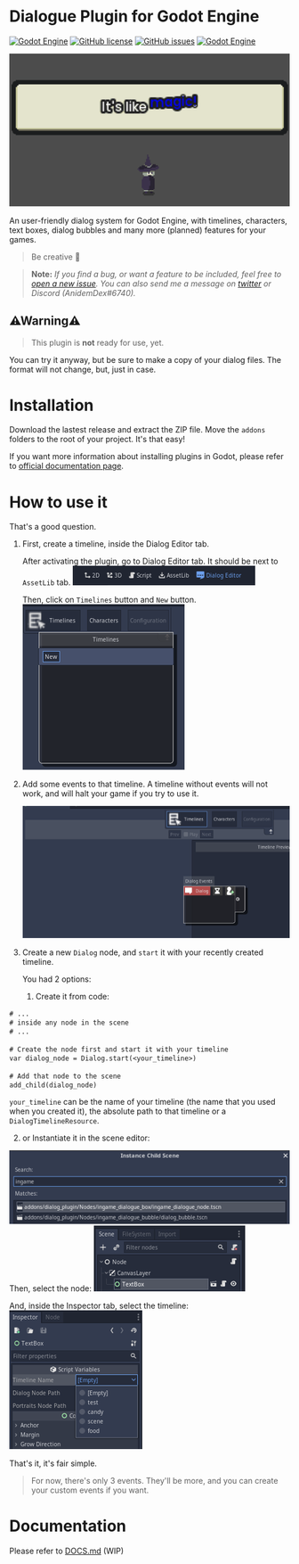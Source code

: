 # Dialogue Plugin for Godot Engine
[![Godot Engine](https://img.shields.io/badge/Godot%20Engine-Plugin-blue?style=flat-square&logo=godot-engine&logoColor=white&logoWidth=20)]() [![GitHub license](https://img.shields.io/github/license/AnidemDex/Godot-DialogPlugin?style=flat-square)](https://github.com/AnidemDex/Godot-DialogPlugin/blob/main/LICENSE)
[![GitHub issues](https://img.shields.io/github/issues/AnidemDex/Godot-DialogPlugin?style=flat-square)](https://github.com/AnidemDex/Godot-DialogPlugin/issues)
[![Godot Engine](https://img.shields.io/badge/Version-0.1.0-red?style=flat-square)]()

![Banner](.images/banner_animation.gif)

An user-friendly dialog system for Godot Engine, with timelines, characters, text boxes, dialog bubbles and many more (planned) features for your games. 

> Be creative 💬

> **Note:** _If you find a bug, or want a feature to be included, feel free to [open a new issue](https://github.com/AnidemDex/Godot-DialogPlugin/issues/new). You can also send me a message on [twitter](https://twitter.com/anidemdex) or Discord (AnidemDex#6740)._

## ⚠Warning⚠

> This plugin is **not** ready for use, yet. 

You can try it anyway, but be sure to make a copy of your dialog files. The format will not change, but, just in case.

# Installation

Download the lastest release and extract the ZIP file. Move the `addons` folders to the root of your project. It's that easy!

If you want more information about installing plugins in Godot, please refer to [official documentation page](https://docs.godotengine.org/en/stable/tutorials/plugins/editor/installing_plugins.html).

# How to use it

That's a good question.

1. First, create a timeline, inside the Dialog Editor tab.
   
   After activating the plugin, go to Dialog Editor tab. It should be next to `AssetLib` tab.
   ![Godot View Tabs](.images/godot_view_tabs.png)

   Then, click on `Timelines` button and `New` button.
   ![New Timeline](.images/godot_new_timeline.png)

2. Add some events to that timeline. A timeline without events will not work, and will halt your game if you try to use it.
   
   ![New event](.images/godot_new_event.png)
3. Create a new `Dialog` node, and `start` it with your recently created timeline.
   
   You had 2 options:
   1. Create it from code:
```gdscript
# ...
# inside any node in the scene
# ...

# Create the node first and start it with your timeline
var dialog_node = Dialog.start(<your_timeline>)

# Add that node to the scene
add_child(dialog_node)
```
`your_timeline` can be the name of your timeline (the name that you used when you created it), the absolute path to that timeline or a `DialogTimelineResource`.

   2. or Instantiate it in the scene editor:
   
![Instance dialog](.images/godot_instance_dialog_node.png)
Then, select the node:
![Dialog Node](.images/godot_scene_tree.png)

And, inside the Inspector tab, select the timeline:
![Inspector](.images/godot_inspector_tab.png)

That's it, it's fair simple.

> For now, there's only 3 events. They'll be more, and you can create your custom events if you want.

# Documentation

Please refer to [DOCS.md](/docs/DOCS.md) (WIP)
